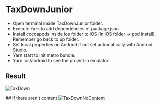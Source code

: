 # TaxDownJunior

- Open terminal inside TaxDownJunior folder.
- Execute `Yarn` to add dependencies of package.json
- Install cocoapods inside ios folder to iOS (in iOS folder -> pod install). Remember go back to up folder.
- Set local.properties on Andriod if not set automatically with Android Studio.
- Yarn start to init metro bundle.
- Yarn ios/android to see the project in emulator.

## Result
![TaxDown](https://res.cloudinary.com/phector27/image/upload/v1655313147/TaxDownJunior_zmxhfe.gif)

## If there aren't content
![TaxDownNoContent](https://res.cloudinary.com/phector27/image/upload/v1655313363/NoContent_qxaief.gif)

